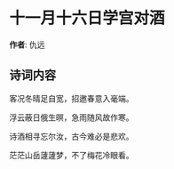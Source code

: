 # 十一月十六日学宫对酒

**作者**: 仇远

## 诗词内容

客况冬晴足自宽，招邀春意入毫端。

浮云蔽日俄生暝，急雨随风故作寒。

诗酒相寻忘尔汝，古今难必是悲欢。

茫茫山岳蘧蘧梦，不了梅花冷眼看。

